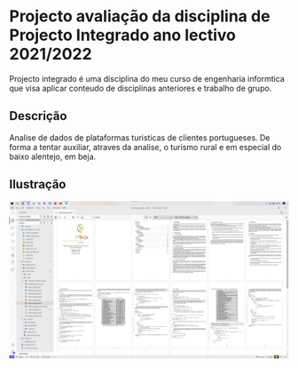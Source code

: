 # Projecto avaliação da disciplina de Projecto Integrado ano lectivo 2021/2022

Projecto integrado é uma disciplina do meu curso de engenharia informtica que visa aplicar conteudo de disciplinas anteriores e trabalho de grupo.

## Descrição

Analise de dados de plataformas turisticas de clientes portugueses. De forma a tentar auxiliar, atraves da analise, o turismo rural e em especial do baixo alentejo, em beja.

## Ilustração

![screenshot](./screenshot.png)
